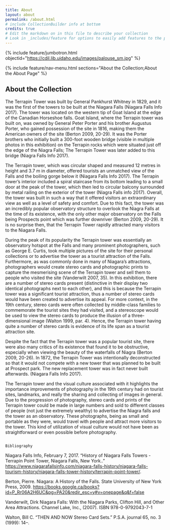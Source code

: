```yaml
---
title: About
layout: about
permalink: /about.html
# include CollectionBuilder info at bottom
credits: true
# Edit the markdown on in this file to describe your collection
# Look in _includes/feature for options to easily add features to the page
---
```


{% include feature/jumbotron.html objectid="https://cdil.lib.uidaho.edu/images/palouse_sm.jpg" %}

{% include feature/nav-menu.html sections="About the Collection;About the About Page" %}

## About the Collection

The Terrapin Tower was built by General Pankhurst Whitney in 1829, and it was the first of the towers to be built at the Niagara Falls (Niagara Falls Info 2017). The tower was located on the western tip of Goat Island at the edge of the Canadian Horseshoe falls. Goat Island, where the Terrapin tower was built on, was owned by General Peter Porter and his brother Augustus Porter, who gained possession of the site in 1816, making them the American owners of the site (Berton 2009, 20-29). It was the Porter brothers who initially built a 300-foot wooden bridge (visible in multiple photos in this exhibition) on the Terrapin rocks which were situated just off the edge of the Niagra Falls; The Terrapin Tower was later added to this bridge (Niagra Falls Info 2017).

 The Terrapin tower, which was circular shaped and measured 12 metres in height and 3.7 m in diameter, offered tourists an unmatched view of the Falls and the boiling gorge below it (Niagara Falls Info 2017). The Terrapin tower’s interior included a spiral staircase from its bottom leading to a small door at the peak of the tower, which then led to circular balcony surrounded by metal railing on the exterior of the tower (Niagra Falls info 2017). Overall, the tower was built in such a way that it offered visitors an extraordinary view as well as a level of safety and comfort. Due to this fact, the tower was an incredibly popular observatory structure to overlook the Niagra Falls at the time of its existence, with the only other major observatory on the Falls being Prospects point which was further downriver (Berton 2009, 20-29). It is no surprise then, that the Terrapin Tower rapidly attracted many visitors to the Niagara Falls.
 
During the peak of its popularity the Terrapin tower was essentially an observatory hotspot at the Falls and many prominent photographers, such as George E. Curtis, took multiple pictures of the site for their personal collections or to advertise the tower as a tourist attraction of the Falls. Furthermore, as was commonly done in many of Niagara’s attractions, photographers would create stereo cards and photographic prints to capture the mesmerising scene of the Terrapin tower and sell them to people who visited the site (Vanderwilt 2007, 35). In this exhibition, there are a number of stereo cards present (distinctive in their display two identical photographs next to each other), and this is because the Terrapin tower was a significant tourist attraction, thus a number of stereo cards would have been created to advertise its appeal. For more context, in the 19th century, stereo cards were often collected by middle-class families to commemorate the tourist sites they had visited, and a stereoscope would be used to view the stereo cards to produce the illusion of a three-dimensional image (Walton 1999, par. 4). Hence, the Terrapin tower having quite a number of stereo cards is evidence of its life span as a tourist attraction site.

 Despite the fact that the Terrapin tower was a popular tourist site, there were also many critics of its existence that found it to be obstructive, especially when viewing the beauty of the waterfalls of Niagra (Berton 2009, 20-26). In 1872, the Terrapin Tower was intentionally deconstructed so that it would not compete with a new tower that was planned to be built at Prospect park. The new replacement tower was in fact never built afterwards. (Niagara Falls Info 2017).
 
The Terrapin tower and the visual culture associated with it highlights the importance improvements of photography in the 19th century had on tourist sites, landmarks, and really the sharing and collecting of images in general. Due to the progression of photography, stereo cards and prints of the Terrapin tower could be made in large numbers and sold to different classes of people (not just the extremely wealthy) to advertise the Niagra falls and the tower as an observatory. These photographs, being as small and portable as they were, would travel with people and attract more visitors to the tower. This kind of utilization of visual culture would not have been as straightforward or even possible before photography. 









                                                                   Bibliography

Niagara Falls Info, February 7, 2017. “History of Niagara Falls Towers - Terrapin Point Tower, Niagara Falls, New York..” https://www.niagarafallsinfo.com/niagara-falls-history/niagara-falls-tourism-history/niagara-falls-tower-history/terrapin-point-tower/. 

Berton, Pierre. Niagara: A History of the Falls. State University of New York Press, 2009. https://books.google.ca/books?id=P_Rr06A2H6UC&pg=PA20&redir_esc=y#v=onepage&q&f=false

Vanderwilt, Dirk Niagara Falls: With the Niagara Parks, Clifton Hill, and Other Area Attractions. Channel Lake, Inc., (2007). ISBN 978-0-9792043-7-1  

Walton, Bill C. “THEN AND NOW Stereo Card Sets.” P.S.A. journal 65, no. 3 (1999): 14–.
